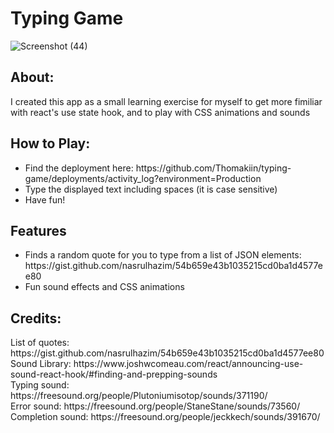 <h1>Typing Game</h1>

![Screenshot (44)](https://user-images.githubusercontent.com/29510437/122645300-ce2cd700-d0e7-11eb-82c0-bcadcb1798d8.png)

<h2> About: </h2>
<p>
I created this app as a small learning exercise for myself to get more fimiliar with react's use state hook, and to play with CSS animations and sounds
</p>

<h2> How to Play: </h2>
<ul>
<li>Find the deployment here: https://github.com/Thomakiin/typing-game/deployments/activity_log?environment=Production</li>
<li>Type the displayed text including spaces (it is case sensitive) </li>
<li>Have fun!</li>
</ul>

<h2> Features </h2>
<ul>
<li> Finds a random quote for you to type from a list of JSON elements: https://gist.github.com/nasrulhazim/54b659e43b1035215cd0ba1d4577ee80 </li>
<li> Fun sound effects and CSS animations </li>
</ul>

<h2> Credits: </h2>
<div> List of quotes: https://gist.github.com/nasrulhazim/54b659e43b1035215cd0ba1d4577ee80 </div>
<div> Sound Library: https://www.joshwcomeau.com/react/announcing-use-sound-react-hook/#finding-and-prepping-sounds </div>
<div>Typing sound: https://freesound.org/people/Plutoniumisotop/sounds/371190/ </div>
<div>Error sound: https://freesound.org/people/StaneStane/sounds/73560/ </div>
<div>Completion sound: https://freesound.org/people/jeckkech/sounds/391670/ </div>

